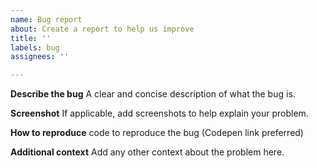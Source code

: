 ```yaml
---
name: Bug report
about: Create a report to help us improve
title: ''
labels: bug
assignees: ''

---
```


**Describe the bug**
A clear and concise description of what the bug is.

**Screenshot**
If applicable, add screenshots to help explain your problem.

**How to reproduce**
code to reproduce the bug (Codepen link preferred)

**Additional context**
Add any other context about the problem here.

<!--
  To support us solving this issue, please consider either
    - fund this issue on issuehunt after you create it: issuehunt.io/r/timqian/chart.xkcd?tab=idle
    - be a patron of timqian: patreon.com/timqian
>
